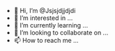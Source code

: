 - 👋 Hi, I’m @Jsjsjdjjdjdi
- 👀 I’m interested in ...
- 🌱 I’m currently learning ...
- 💞️ I’m looking to collaborate on ...
- 📫 How to reach me ...

<!---
Jsjsjdjjdjdi/Jsjsjdjjdjdi is a ✨ special ✨ repository because its `README.md` (this file) appears on your GitHub profile.
You can click the Preview link to take a look at your changes.
--->
